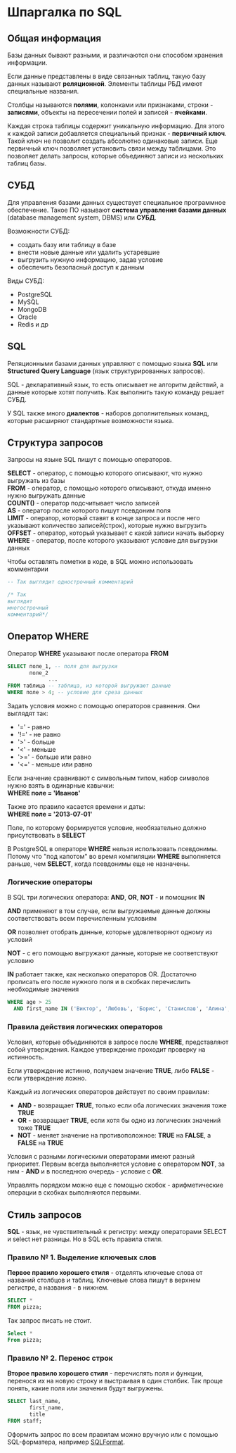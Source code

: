 # Шпаргалка по SQL
## Общая информация
Базы данных бывают разными, и различаются они способом хранения информации.

Если данные представлены в виде связанных таблиц, такую базу данных называют **реляционной**. Элементы таблицы РБД имеют специальные названия. 

Столбцы называются **полями**, колонками или признаками, строки - **записями**, объекты на пересечении полей и записей - **ячейками**.

Каждая строка таблицы содержит уникальную информацию. Для этого к каждой записи добавляется специальный признак - **первичный ключ**. Такой ключ не позволит создать абсолютно одинаковые записи. Еще первичный ключ позволяет установить связи между таблицами. Это позволяет делать запросы, которые объединяют записи из нескольких таблиц базы.

## СУБД
Для управления базами данных существует специальное программное обеспечение. Такое ПО называют **система управления базами данных** (database management system, DBMS) или **СУБД**. 

Возможности СУБД:
- создать базу или таблицу в базе
- внести новые данные или удалить устаревшие
- выгрузить нужную информацию, задав условие
- обеспечить безопасный доступ к данным  

Виды СУБД: 
- PostgreSQL
- MySQL
- MongoDB
- Oracle
- Redis и др

## SQL
Реляционными базами данных управляют с помощью языка **SQL** или **Structured Query Language** (язык структурированных запросов). 

SQL - декларативный язык, то есть описывает не алгоритм действий, а данные которые хотят получить. Как выполнить такую команду решает СУБД.  

У SQL также много **диалектов** - наборов дополнительных команд, которые расширяют стандартные возможности языка.

## Структура запросов
Запросы на языке SQL пишут с помощью операторов.   

**SELECT** - оператор, с помощью которого описывают, что нужно выгружать из базы  
**FROM** - оператор, с помощью которого описывают, откуда именно нужно выгружать данные  
**COUNT()** - оператор подсчитывает число записей  
**AS** - оператор после которого пишут псевдоним поля  
**LIMIT** - оператор, который ставят в конце запроса и после него указывают количество записей(строк), которые нужно выгрузить  
**OFFSET** - оператор, который указывает с какой записи начать выборку  
**WHERE** - оператор, после которого указывают условие для выгрузки данных


Чтобы оставлять пометки в коде, в SQL можно использовать комментарии
```sql
-- Так выглядит однострочный комментарий

/* Так
выглядит
многострочный
комментарий*/
```

## Оператор WHERE
Оператор **WHERE** указывают после оператора **FROM** 
```sql
SELECT поле_1, -- поля для выгрузки
       поле_2 
             ...
FROM таблица -- таблица, из которой выгружают данные
WHERE поле > 4; -- условие для среза данных
``` 
Задать условия можно с помощью операторов сравнения. Они выглядят так: 
- '=' - равно
- '!=' - не равно
- '>' - больше
- '<' - меньше
- '>=' - больше или равно
- '<=' - меньше или равно

Если значение сравнивают с символьным типом, набор символов нужно взять в одинарные кавычки:  
 **WHERE поле = 'Иванов'**   
 
 Также это правило касается времени и даты:  
 **WHERE поле = '2013-07-01'**

Поле, по которому формируется условие, необязательно должно присутствовать в **SELECT**

В PostgreSQL в операторе **WHERE** нельзя использовать псевдонимы. Потому что "под капотом" во время компиляции **WHERE** выполняется раньше, чем **SELECT**, когда псевдонимы еще не назначены.

### Логические операторы
В SQL три логических оператора: **AND**, **OR**, **NOT** - и помощник **IN**

**AND** применяют в том случае, если выгружаемые данные должны соответствовать всем перечисленным условиям  

**OR** позволяет отобрать данные, которые удовлетворяют одному из условий  

**NOT** - с его помощью выгружают данные, которые не соответствуют условию  

**IN** работает также, как несколько операторов OR. Достаточно прописать его после нужного поля и в скобках перечислить необходимые значения
```sql
WHERE age > 25 
  AND first_name IN ('Виктор', 'Любовь', 'Борис', 'Станислав', 'Алина', 'Евгения', 'Ольга');
```

### Правила действия логических операторов
Условия, которые объединяются в запросе после **WHERE**, представляют собой утверждения. Каждое утверждение проходит проверку на истинность. 

Если утверждение истинно, получаем значение **TRUE**, либо **FALSE** - если утверждение ложно.

Каждый из логических операторов действует по своим правилам:

- **AND** - возвращает **TRUE**, только если оба логических значения тоже **TRUE**
- **OR** - возвращает **TRUE**, если хотя бы одно из логических значений тоже **TRUE**
- **NOT** - меняет значение на противоположное: **TRUE** на **FALSE**, а **FALSE** на **TRUE**

Условия с разными логическими операторами имеют разный приоритет. Первым всегда выполняется условие с оператором **NOT**, за ним - **AND** и в последнюю очередь - условие с **OR**.

Управлять порядком можно еще с помощью скобок - арифметические операции в скобках выполняются первыми.

## Стиль запросов
**SQL** - язык, не чувствительный к регистру: между операторами SELECT и select нет разницы. Но в SQL есть правила стиля.

### Правило № 1. Выделение ключевых слов
**Первое правило хорошего стиля** - отделять ключевые слова от названий столбцов и таблиц. Ключевые слова пишут в верхнем регистре, а названия - в нижнем.
```sql
SELECT *
FROM pizza;
```
Так запрос писать не стоит.
```sql
Select *
From pizza;
```

### Правило № 2. Перенос строк
**Второе правило хорошего стиля** - перечислять поля и функции, перенося их на новую строку и выстраивая в один столбик. Так проще понять, какие поля или значения будут выгружены.
```sql
SELECT last_name,
       first_name,
       title
FROM staff;
```
Оформить запрос по всем правилам можно вручную или с помощью SQL-форматера, например [SQLFormat](https://sqlformat.org/).